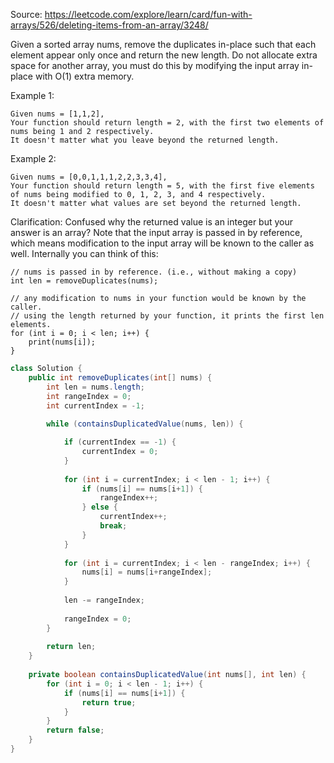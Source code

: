 Source: https://leetcode.com/explore/learn/card/fun-with-arrays/526/deleting-items-from-an-array/3248/

Given a sorted array nums, remove the duplicates in-place such that each element appear only once and return the new length.
Do not allocate extra space for another array, you must do this by modifying the input array in-place with O(1) extra memory.

Example 1:
```
Given nums = [1,1,2],
Your function should return length = 2, with the first two elements of nums being 1 and 2 respectively.
It doesn't matter what you leave beyond the returned length.
```

Example 2:
```
Given nums = [0,0,1,1,1,2,2,3,3,4],
Your function should return length = 5, with the first five elements of nums being modified to 0, 1, 2, 3, and 4 respectively.
It doesn't matter what values are set beyond the returned length.
```

Clarification:
Confused why the returned value is an integer but your answer is an array?
Note that the input array is passed in by reference, which means modification to the input array will be known to the caller as well.
Internally you can think of this:
```
// nums is passed in by reference. (i.e., without making a copy)
int len = removeDuplicates(nums);

// any modification to nums in your function would be known by the caller.
// using the length returned by your function, it prints the first len elements.
for (int i = 0; i < len; i++) {
    print(nums[i]);
}
```

```Java
class Solution {
    public int removeDuplicates(int[] nums) {
        int len = nums.length;
        int rangeIndex = 0;
        int currentIndex = -1;
        
        while (containsDuplicatedValue(nums, len)) {

            if (currentIndex == -1) {
                currentIndex = 0;
            }
            
            for (int i = currentIndex; i < len - 1; i++) {
                if (nums[i] == nums[i+1]) {
                    rangeIndex++;
                } else {
                    currentIndex++;
                    break;
                }
            }
            
            for (int i = currentIndex; i < len - rangeIndex; i++) {
                nums[i] = nums[i+rangeIndex];
            }
            
            len -= rangeIndex;
            
            rangeIndex = 0;
        }
        
        return len;
    }
    
    private boolean containsDuplicatedValue(int nums[], int len) {
        for (int i = 0; i < len - 1; i++) {
            if (nums[i] == nums[i+1]) {
                return true;
            }
        }
        return false;
    }
}
```

